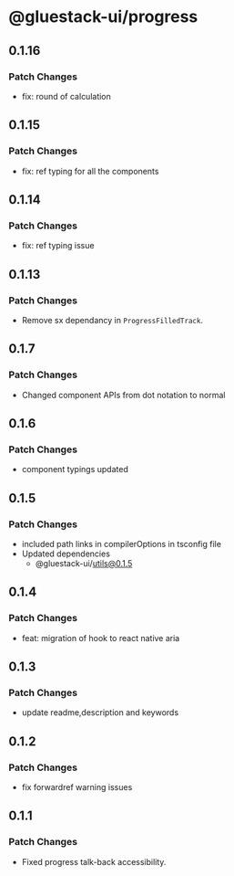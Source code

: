 # @gluestack-ui/progress

## 0.1.16

### Patch Changes

- fix: round of calculation

## 0.1.15

### Patch Changes

- fix: ref typing for all the components

## 0.1.14

### Patch Changes

- fix: ref typing issue

## 0.1.13

### Patch Changes

- Remove sx dependancy in `ProgressFilledTrack`.

## 0.1.7

### Patch Changes

- Changed component APIs from dot notation to normal

## 0.1.6

### Patch Changes

- component typings updated

## 0.1.5

### Patch Changes

- included path links in compilerOptions in tsconfig file
- Updated dependencies
  - @gluestack-ui/utils@0.1.5

## 0.1.4

### Patch Changes

- feat: migration of hook to react native aria

## 0.1.3

### Patch Changes

- update readme,description and keywords

## 0.1.2

### Patch Changes

- fix forwardref warning issues

## 0.1.1

### Patch Changes

- Fixed progress talk-back accessibility.
